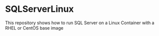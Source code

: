 # SQLServerLinux
This repository shows how to run SQL Server on a Linux Container with a RHEL or CentOS base image
